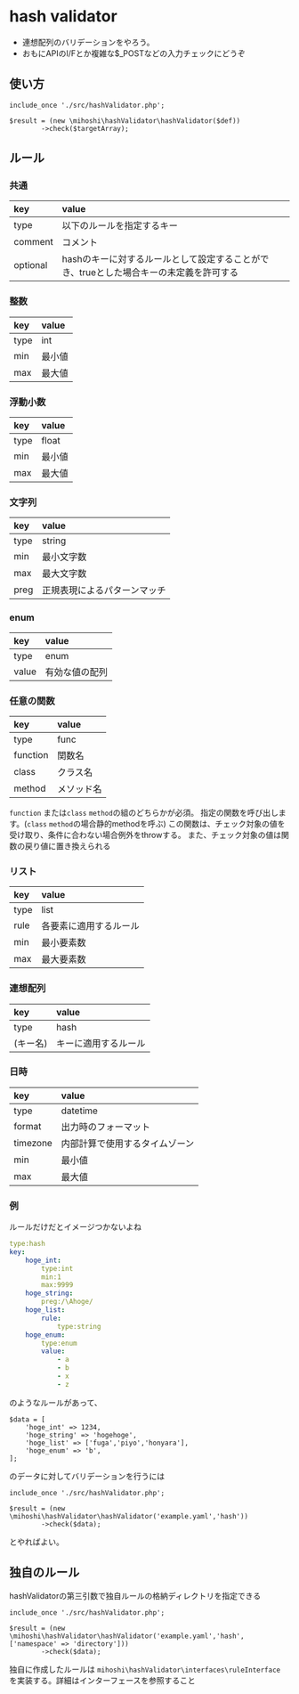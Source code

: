 # hash validator

- 連想配列のバリデーションをやろう。
- おもにAPIのI/Fとか複雑な$_POSTなどの入力チェックにどうぞ

## 使い方

```php:sample.php
include_once './src/hashValidator.php';

$result = (new \mihoshi\hashValidator\hashValidator($def))
        ->check($targetArray);
```

## ルール

### 共通

|key|value|
|:---|:---|
|type|以下のルールを指定するキー|
|comment|コメント|
|optional|hashのキーに対するルールとして設定することができ、trueとした場合キーの未定義を許可する|

### 整数

|key|value|
|:---|:---|
|type|int|
|min|最小値|
|max|最大値|

### 浮動小数

|key|value|
|:---|:---|
|type|float|
|min|最小値|
|max|最大値|

### 文字列

|key|value|
|:---|:---|
|type|string|
|min|最小文字数|
|max|最大文字数|
|preg|正規表現によるパターンマッチ|

### enum

|key|value|
|:---|:---|
|type|enum|
|value|有効な値の配列|

### 任意の関数

|key|value|
|:---|:---|
|type|func|
|function|関数名|
|class|クラス名|
|method|メソッド名|

`function` または`class` `method`の組のどちらかが必須。
指定の関数を呼び出します。(`class` `method`の場合静的methodを呼ぶ)
この関数は、チェック対象の値を受け取り、条件に合わない場合例外をthrowする。
また、チェック対象の値は関数の戻り値に置き換えられる

### リスト

|key|value|
|:---|:---|
|type|list|
|rule|各要素に適用するルール|
|min|最小要素数|
|max|最大要素数|

### 連想配列

|key|value|
|:---|:---|
|type|hash|
|(キー名)|キーに適用するルール|

### 日時

|key|value|
|:---|:---|
|type|datetime|
|format|出力時のフォーマット|
|timezone|内部計算で使用するタイムゾーン|
|min|最小値|
|max|最大値|



### 例

ルールだけだとイメージつかないよね

```yml:example.yaml
type:hash
key:
    hoge_int:
        type:int
        min:1
        max:9999
    hoge_string:
        preg:/\Ahoge/
    hoge_list:
        rule:
            type:string
    hoge_enum:
        type:enum
        value:
            - a
            - b
            - x
            - z
```
のようなルールがあって、
```php:data.php
$data = [
    'hoge_int' => 1234,
    'hoge_string' => 'hogehoge',
    'hoge_list' => ['fuga','piyo','honyara'],
    'hoge_enum' => 'b',
];
```
のデータに対してバリデーションを行うには
```php:example.php
include_once './src/hashValidator.php';

$result = (new \mihoshi\hashValidator\hashValidator('example.yaml','hash'))
        ->check($data);
```
とやればよい。

## 独自のルール

hashValidatorの第三引数で独自ルールの格納ディレクトリを指定できる
```php:example.php
include_once './src/hashValidator.php';

$result = (new \mihoshi\hashValidator\hashValidator('example.yaml','hash',['namespace' => 'directory']))
        ->check($data);
```

独自に作成したルールは `mihoshi\hashValidator\interfaces\ruleInterface` を実装する。詳細はインターフェースを参照すること